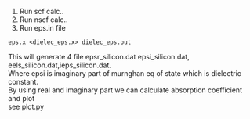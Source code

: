 1. Run scf calc..
2. Run nscf calc..
3. Run eps.in file
```
eps.x <dielec_eps.x> dielec_eps.out
```
This will generate 4 file epsr_silicon.dat epsi_silicon.dat, eels_silicon.dat,ieps_silicon.dat.  
Where epsi is imaginary part of murnghan eq of state which is dielectric constant.  
By using real and imaginary part we can calculate absorption coefficient and plot  
see plot.py
   
